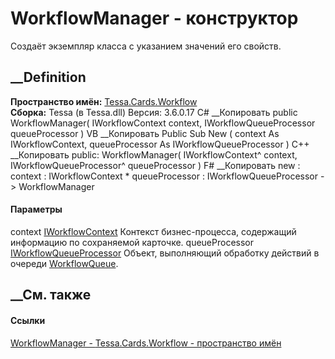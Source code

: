 # WorkflowManager - конструктор
Создаёт экземпляр класса с указанием значений его свойств.
## __Definition
 **Пространство имён:** [Tessa.Cards.Workflow](N_Tessa_Cards_Workflow.htm)  
 **Сборка:** Tessa (в Tessa.dll) Версия: 3.6.0.17
C# __Копировать
     public WorkflowManager(
    	IWorkflowContext context,
    	IWorkflowQueueProcessor queueProcessor
    )
VB __Копировать
     Public Sub New ( 
    	context As IWorkflowContext,
    	queueProcessor As IWorkflowQueueProcessor
    )
C++ __Копировать
     public:
    WorkflowManager(
    	IWorkflowContext^ context, 
    	IWorkflowQueueProcessor^ queueProcessor
    )
F# __Копировать
     new : 
            context : IWorkflowContext * 
            queueProcessor : IWorkflowQueueProcessor -> WorkflowManager
#### Параметры
context [IWorkflowContext](T_Tessa_Cards_Workflow_IWorkflowContext.htm)
     Контекст бизнес-процесса, содержащий информацию по сохраняемой карточке. 
queueProcessor
[IWorkflowQueueProcessor](T_Tessa_Cards_Workflow_IWorkflowQueueProcessor.htm)
     Объект, выполняющий обработку действий в очереди [WorkflowQueue](T_Tessa_Cards_Workflow_WorkflowQueue.htm). 
## __См. также
#### Ссылки
[WorkflowManager - ](T_Tessa_Cards_Workflow_WorkflowManager.htm)
[Tessa.Cards.Workflow - пространство имён](N_Tessa_Cards_Workflow.htm)
